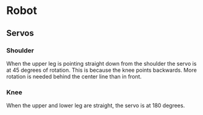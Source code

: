 # Robot

## Servos

### Shoulder

When the upper leg is pointing straight down from the shoulder the servo is at
45 degrees of rotation. This is because the knee points backwards. More rotation
is needed behind the center line than in front.

### Knee

When the upper and lower leg are straight, the servo is at 180 degrees.
